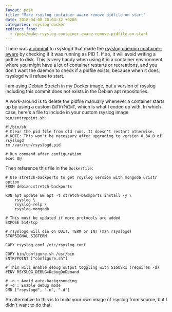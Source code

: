 ```yaml
---
layout: post
title: "Make rsyslog container aware remove pidfile on start"
date: 2018-04-08 20:04:32 +0200
categories: rsyslog docker
redirect_from:
  - /post/make-rsyslog-container-aware-remove-pidfile-on-start
---
```


There was [a commit](https://github.com/rsyslog/rsyslog/commit/d4c6c5f468ed40a0a6f614614822750d9c0255c9) to rsyslogd that made the [rsyslog daemon container-aware](https://www.rsyslog.com/doc/master/containers/container_features.html) by checking if it was running as PID 1. If so, it will avoid writing a pidfile to disk. This is very handy when using it in a container environment where you might have a lot of container restarts or recreations, and you don't want the daemon to check if a pidfile exists, because when it does, rsyslogd will refuse to start.

I am using Debian Stretch in my Docker image, but a version of rsyslog including this commit does not exists in the Debian apt repositories.

A work-around is to delete the pidfile manually whenever a container starts up by using a custom `ENTRYPOINT`, which is what I ended up with. In which case, here's a file to include in your custom rsyslog image `bin/entrypoint.sh`:

    #!/bin/sh
    # Clear the pid file from old runs. It doesn't restart otherwise.
    # NOTE: This won't be necessary after upgrading to version 8.34.0 of rsyslogd
    rm /var/run/rsyslogd.pid
    
    # Run command after configuration
    exec $@

Then reference this file in the `Dockerfile`:

    # Use stretch-backports to get rsyslog version with mongodb uristr option
    FROM debian:stretch-backports
    
    RUN apt update && apt -t stretch-backports install -y \
        rsyslog \
        rsyslog-relp \
        rsyslog-mongodb
    
    # This must be updated if more protocols are added
    EXPOSE 514/tcp
    
    # rsyslogd will die on QUIT, TERM or INT (man rsyslogd)
    STOPSIGNAL SIGTERM
    
    COPY rsyslog.conf /etc/rsyslog.conf
    
    COPY bin/configure.sh /usr/bin
    ENTRYPOINT ["configure.sh"]
    
    # This will enable debug output toggling with SIGUSR1 (requires -d)
    #ENV RSYSLOG_DEBUG=DebugOnDemand
    
    # -n : Avoid auto-backgrounding
    # -d : Enable debug mode
    CMD ["rsyslogd", "-n", "-d"]

An alternative to this is to build your own image of rsyslog from source, but I didn't want to do that.